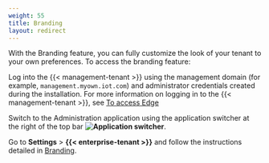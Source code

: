 ```yaml
---
weight: 55
title: Branding
layout: redirect
---
```


With the Branding feature, you can fully customize the look of your tenant to your own preferences. To access the branding feature:

Log into the {{< management-tenant >}} using the management domain (for example, `management.myown.iot.com`) and administrator credentials created during the installation. For more information on logging in to the {{< management-tenant >}}, see [To access Edge](/edge-kubernetes/installing-edge-on-k8/#to-access-cumulocity-iot-edge)

Switch to the Administration application using the application switcher at the right of the top bar **<img class="Default" src="/images/icons/switcher-icon.png" alt="Application switcher" style="display: inline; float: none">**.

Go to **Settings** > **{{< enterprise-tenant >}}** and follow the instructions detailed in [Branding](/enterprise-tenant/customization/#branding).
